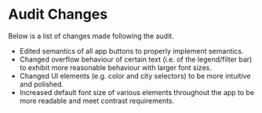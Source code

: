 # Audit Changes

Below is a list of changes made following the audit.

- Edited semantics of all app buttons to properly implement semantics.
- Changed overflow behaviour of certain text (i.e. of the legend/filter bar) to exhibit more reasonable behaviour with larger font sizes.
- Changed UI elements (e.g. color and city selectors) to be more intuitive and polished.
- Increased default font size of various elements throughout the app to be more readable and meet contrast requirements.
